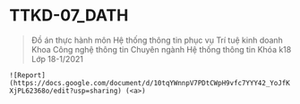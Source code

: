 # TTKD-07_DATH
> Đồ án thực hành môn Hệ thống thông tin phục vụ Trí tuệ kinh doanh
> Khoa Công nghệ thông tin
> Chuyên ngành Hệ thống thông tin 
> Khóa k18
> Lớp 18-1/2021

`![Report](https://docs.google.com/document/d/10tqYWnnpV7PDtCWpH9vfc7YYY42_YoJfKXjPL62368o/edit?usp=sharing) (<a>)`
